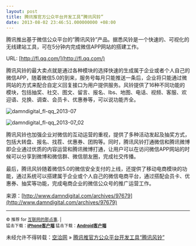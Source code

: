 ```yaml
---
layout: post
title: 腾讯推官方公众平台开发工具“腾讯风铃”
date: 2013-08-02 23:46:51.000000000 +08:00
---
```


腾讯推出基于微信公众平台的”腾讯风铃”产品。据悉风铃是一个快速的、可视化的无线建站工具，可在5分钟内完成微信APP网站的搭建工作。

URL: [http://fl.qq.com/](http://fl.qq.com/)

腾讯风铃的最大卖点就是通过各种模块的选择快速的生成属于企业或者个人自己的微信APP，随着微信5.0的到来，服务号每月只能推送一条后，企业将只能通过微网站的方式来配合自定义回复接口为用户提供服务。风铃提供了16种不同功能的模块，包括抽奖、社交、图文、留言、报名、lbs、地图、电话、视频、客服、欢迎语、兑换、调查、会员卡、优惠券等，可以说功能齐全。

![damndigital_fl-qq_2013-07](http://alibuybuy-img11.stor.sinaapp.com/2013/08/c40f_damndigital_fl-qq_2013-07.jpg)

![damndigital_fl-qq_2013-07_02](http://alibuybuy-img11.stor.sinaapp.com/2013/08/88c9_damndigital_fl-qq_2013-07_02.jpg "腾讯推官方公众平台开发工具“腾讯风铃”")

腾讯风铃也加强企业对微信的互动运营的重视，提供了多种活动发起及抽奖方式，包括大转盘、报名、找茬、优惠券、团购等。同时，腾讯风铃打通微信和腾讯微博即企业通过优质的内容运营和腾讯微博打通，让用户可以在访问微信APP网站的时候可以分享到微博和微信群、微信朋友圈，完成社交传播。

最后，腾讯风铃随着微信5.0的微信安全支付的上线，还提供了移动电商模块的功能，通过系统可以搭建属于企业或个人自己的微信电商平台，通过搭配会员卡、优惠券、抽奖等功能，完成电商企业的微信公众号的推广运营工作。

来源：[http://www.damndigital.com/archives/97679](http://www.damndigital.com/archives/97679)

- - - - - -

<small>© 推荐 for [互联网的那点事](http://www.alibuybuy.com/). |  
 猛击下载：[**iPhone客户端**](https://itunes.apple.com/cn/app/hu-lian-wang-de-na-dian-shi/id670210055?mt=8) 猛击下载：[**Android客户端**](http://www.alibuybuy.com/alibuybuy.apk)  
</small>

未经允许不得转载：[空洽网](http://kongqia.com) » [腾讯推官方公众平台开发工具“腾讯风铃”](http://kongqia.com/17555.html)


